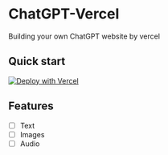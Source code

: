 # ChatGPT-Vercel
Building your own ChatGPT website by vercel

## Quick start
[![Deploy with Vercel](https://vercel.com/button)](https://vercel.com/new/clone?repository-url=https://github.com/GPTGenius/chatgpt-vercel&env=OPENAI_API_KEY)

## Features
- [ ] Text
- [ ] Images
- [ ] Audio